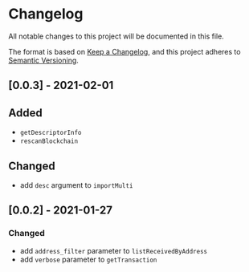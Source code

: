 # Changelog
All notable changes to this project will be documented in this file.

The format is based on [Keep a Changelog](https://keepachangelog.com/en/1.0.0/),
and this project adheres to [Semantic Versioning](https://semver.org/spec/v2.0.0.html).

## [0.0.3] - 2021-02-01
## Added
- `getDescriptorInfo`
- `rescanBlockchain`

## Changed
- add `desc` argument to `importMulti`


## [0.0.2] - 2021-01-27
### Changed
- add `address_filter` parameter to `listReceivedByAddress`
- add `verbose` parameter to `getTransaction`

